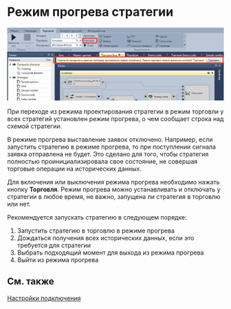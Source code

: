 # Режим прогрева стратегии

![Designer Warm up mode 00](../images/Designer_Warm_up_mode_00.png)

При переходе из режима проектирования стратегии в режим торговли у всех стратегий установлен режим прогрева, о чем сообщает строка над схемой стратегии.

В режиме прогрева выставление заявок отключено. Например, если запустить стратегию в режиме прогрева, то при поступлении сигнала заявка отправлена не будет. Это сделано для того, чтобы стратегия полностью проинициализировала свое состояние, не совершая торговые операции на исторических данных.

Для включения или выключения режима прогрева необходимо нажать кнопку **Торговля**. Режим прогрева можно устанавливать и отключать у стратегии в любое время, не важно, запущена ли стратегия в торговлю или нет.

Рекомендуется запускать стратегию в следующем порядке:

1. Запустить стратегию в торговлю в режиме прогрева
2. Дождаться получения всех исторических данных, если это требуется для стратегии
3. Выбрать подходящий момент для выхода из режима прогрева
4. Выйти из режима прогрева

## См. также

[Настройки подключения](Designer_Connection_settings.md)
